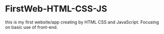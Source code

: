 # FirstWeb-HTML-CSS-JS

this is my first website/app creating by HTML CSS and JavaScript. Focusing on basic use of front-end.
